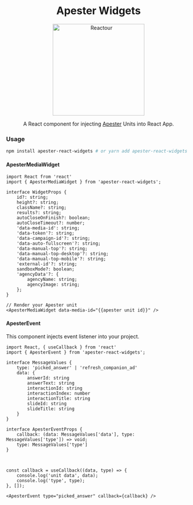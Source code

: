 <h1 align='center'>
  Apester Widgets
</h1>
<p align="center">
  <img alt="Reactour" title="Reactour" src="https://apester.com/wp-content/uploads/2021/07/0003_solutions-page_Publishers_4.png" width="250">
</p>

<p align='center'>
  A React component for injecting <a href='https://apester.com'>Apester</a> Units into React App.
</p>

### Usage

```bash
npm install apester-react-widgets # or yarn add apester-react-widgets
```
#### ApesterMediaWidget
```tsx
import React from 'react'
import { ApesterMediaWidget } from 'apester-react-widgets';

interface WidgetProps {
    id?: string;
    height?: string;
    className?: string;
    results?: string;
    autoCloseOnFinish?: boolean;
    autoCloseTimeout?: number;
    'data-media-id': string;
    'data-token'?: string;
    'data-campaign-id'?: string;
    'data-auto-fullscreen'?: string;
    'data-manual-top'?: string;
    'data-manual-top-desktop'?: string;
    'data-manual-top-mobile'?: string;
    'external-id'?: string;
    sandboxMode?: boolean;
    'agencyData'?: {
        agencyName: string;
        agencyImage: string;
    };
}

// Render your Apester unit
<ApesterMediaWidget data-media-id="{{apester unit id}}" />
```

#### ApesterEvent

This component injects event listener into your project.

```tsx
import React, { useCallback } from 'react'
import { ApesterEvent } from 'apester-react-widgets';

interface MessageValues {
    type: 'picked_answer' | 'refresh_companion_ad'
    data: {
        answerId: string
        answerText: string
        interactionId: string
        interactionIndex: number
        interactionTitle: string
        slideId: string
        slideTitle: string
    }
}

interface ApesterEventProps {
    callback: (data: MessageValues['data'], type: MessageValues['type']) => void;
    type: MessageValues['type']
}



const callback = useCallback((data, type) => {
    console.log('unit data', data);
    console.log('type', type);
}, []);

<ApesterEvent type="picked_answer" callback={callback} />
```

